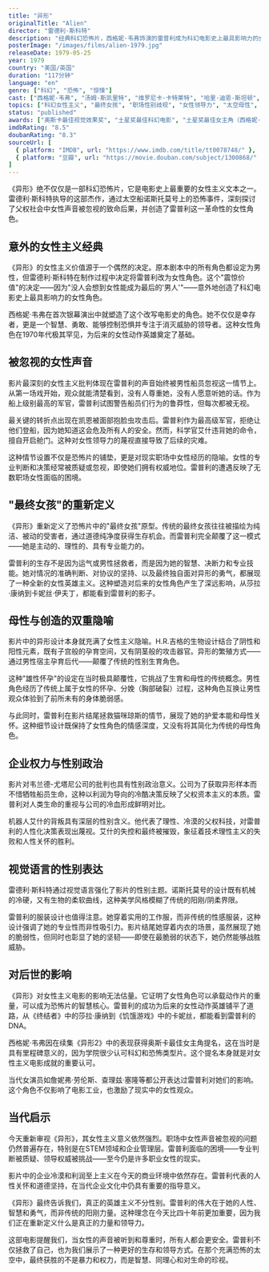 ```yaml
---
title: "异形"
originalTitle: "Alien"
director: "雷德利·斯科特"
description: "经典科幻恐怖片，西格妮·韦弗饰演的雷普利成为科幻电影史上最具影响力的女性角色之一。影片不仅重新定义了'最终女孩'原型，更通过太空恐怖的包装深刻探讨了职场性别歧视和女性领导力被忽视的问题。"
posterImage: "/images/films/alien-1979.jpg"
releaseDate: 1979-05-25
year: 1979
country: "美国/英国"
duration: "117分钟"
language: "en"
genre: ["科幻", "恐怖", "惊悚"]
cast: ["西格妮·韦弗", "汤姆·斯凯里特", "维罗尼卡·卡特莱特", "哈里·迪恩·斯坦顿", "约翰·赫特", "伊恩·霍姆", "亚菲特·科托"]
topics: ["科幻女性主义", "最终女孩", "职场性别歧视", "女性领导力", "太空母性", "生存主义", "身体恐怖", "性别角色颠覆"]
status: "published"
awards: ["奥斯卡最佳视觉效果奖", "土星奖最佳科幻电影", "土星奖最佳女主角（西格妮·韦弗）"]
imdbRating: "8.5"
doubanRating: "8.3"
sourceUrl: [
  { platform: "IMDB", url: "https://www.imdb.com/title/tt0078748/" },
  { platform: "豆瓣", url: "https://movie.douban.com/subject/1300868/" }
]
---
```


《异形》绝不仅仅是一部科幻恐怖片，它是电影史上最重要的女性主义文本之一。雷德利·斯科特执导的这部杰作，通过太空船诺斯托莫号上的恐怖事件，深刻探讨了父权社会中女性声音被忽视的致命后果，并创造了雷普利这一革命性的女性角色。

## 意外的女性主义经典

《异形》的女性主义价值源于一个偶然的决定。原本剧本中的所有角色都设定为男性，但雷德利·斯科特在制作过程中决定将雷普利改为女性角色。这个"震惊价值"的决定——因为"没人会想到女性能成为最后的'男人'"——意外地创造了科幻电影史上最具影响力的女性角色。

西格妮·韦弗在首次银幕演出中就塑造了这个改写电影史的角色。她不仅仅是幸存者，更是一个智慧、勇敢、能够控制恐惧并专注于消灭威胁的领导者。这种女性角色在1970年代极其罕见，为后来的女性动作英雄奠定了基础。

## 被忽视的女性声音

影片最深刻的女性主义批判体现在雷普利的声音始终被男性船员忽视这一情节上。从第一场戏开始，观众就能清楚看到，没有人尊重她，没有人愿意听她的话。作为船上级别最高的军官，雷普利试图警告船员们行为的鲁莽性，但每次都被无视。

最关键的转折点出现在凯恩被面部抱脸虫攻击后。雷普利作为最高级军官，拒绝让他们登船，因为她知道这会危及所有人的安全。然而，科学官艾什违背她的命令，擅自开启舱门。这种对女性领导力的蔑视直接导致了后续的灾难。

这种情节设置不仅是恐怖片的铺垫，更是对现实职场中女性经历的隐喻。女性的专业判断和决策经常被质疑或忽视，即使她们拥有权威地位。雷普利的遭遇反映了无数职场女性面临的困境。

## "最终女孩"的重新定义

《异形》重新定义了恐怖片中的"最终女孩"原型。传统的最终女孩往往被描绘为纯洁、被动的受害者，通过道德纯净度获得生存机会。而雷普利完全颠覆了这一模式——她是主动的、理性的、具有专业能力的。

雷普利的生存不是因为运气或男性拯救者，而是因为她的智慧、决断力和专业技能。她对情况的准确判断、对协议的坚持、以及最终独自面对异形的勇气，都展现了一种全新的女性英雄主义。这种塑造对后来的女性角色产生了深远影响，从莎拉·康纳到卡妮丝·伊夫丁，都能看到雷普利的影子。

## 母性与创造的双重隐喻

影片中的异形设计本身就充满了女性主义隐喻。H.R.吉格的生物设计结合了阴性和阳性元素，既有子宫般的孕育空间，又有阴茎般的攻击器官。异形的繁殖方式——通过男性宿主孕育后代——颠覆了传统的性别生育角色。

这种"雄性怀孕"的设定在当时极具颠覆性，它挑战了生育和母性的传统概念。男性角色经历了传统上属于女性的怀孕、分娩（胸部破裂）过程，这种角色互换让男性观众体验到了前所未有的身体脆弱感。

与此同时，雷普利在影片结尾拯救猫咪琼斯的情节，展现了她的护爱本能和母性关怀。这种细节设计既保持了女性角色的情感深度，又没有将其简化为传统的母性角色。

## 企业权力与性别政治

影片对韦兰德-尤塔尼公司的批判也具有性别政治意义。公司为了获取异形样本而不惜牺牲船员生命，这种以利润为导向的冷酷决策反映了父权资本主义的本质。雷普利对人类生命的重视与公司的冷血形成鲜明对比。

机器人艾什的背叛具有深层的性别含义。他代表了理性、冷漠的父权科技，对雷普利的人性化决策表现出蔑视。艾什的失控和最终被摧毁，象征着技术理性主义的失败和人性关怀的胜利。

## 视觉语言的性别表达

雷德利·斯科特通过视觉语言强化了影片的性别主题。诺斯托莫号的设计既有机械的冷硬，又有生物的柔软曲线，这种美学风格模糊了传统的阳刚/阴柔界限。

雷普利的服装设计也值得注意。她穿着实用的工作服，而非传统的性感服装，这种设计强调了她的专业性而非性吸引力。影片结尾她穿着内衣的场景，虽然展现了她的脆弱性，但同时也彰显了她的坚韧——即使在最脆弱的状态下，她仍然能够战胜威胁。

## 对后世的影响

《异形》对女性主义电影的影响无法估量。它证明了女性角色可以承载动作片的重量，可以成为恐怖片的智慧核心。雷普利的成功为后来的女性动作英雄铺平了道路，从《终结者》中的莎拉·康纳到《饥饿游戏》中的卡妮丝，都能看到雷普利的DNA。

西格妮·韦弗因在续集《异形2》中的表现获得奥斯卡最佳女主角提名，这在当时是具有里程碑意义的，因为学院很少认可科幻和恐怖类型片。这个提名本身就是对女性主义电影成就的重要认可。

当代女演员如詹妮弗·劳伦斯、查理兹·塞隆等都公开表达过雷普利对她们的影响。这个角色不仅影响了电影工业，也激励了现实中的女性观众。

## 当代启示

今天重新审视《异形》，其女性主义意义依然强烈。职场中女性声音被忽视的问题仍然普遍存在，特别是在STEM领域和企业管理层。雷普利面临的困境——专业判断被质疑、领导权威被挑战——至今仍是许多职业女性的现实。

影片中的企业冷漠和利润至上主义在今天的商业环境中依然存在。雷普利代表的人性关怀和道德坚持，在当代企业文化中仍具有重要的指导意义。

《异形》最终告诉我们，真正的英雄主义不分性别。雷普利的伟大在于她的人性、智慧和勇气，而非传统的阳刚力量。这种理念在今天比四十年前更加重要，因为我们正在重新定义什么是真正的力量和领导力。

这部电影提醒我们，当女性的声音被听到和尊重时，所有人都会更安全。雷普利不仅拯救了自己，也为我们展示了一种更好的生存和领导方式。在那个充满恐怖的太空中，最终获胜的不是暴力和权力，而是智慧、同理心和对生命的珍视。